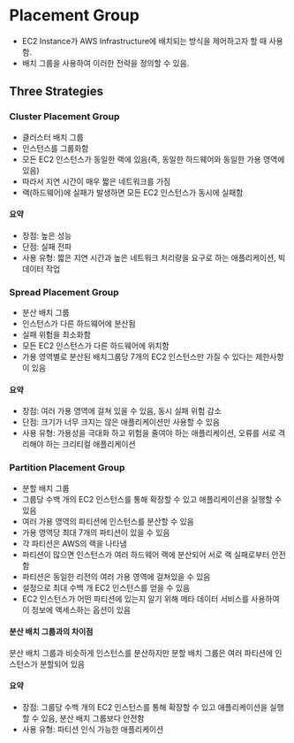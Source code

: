 # Placement Group
- EC2 Instance가 AWS Infrastructure에 배치되는 방식을 제어하고자 할 때 사용함.
- 배치 그룹을 사용하여 이러한 전략을 정의할 수 있음.

## Three Strategies
### Cluster Placement Group
- 클러스터 배치 그룹
- 인스턴스를 그룹화함
- 모든 EC2 인스턴스가 동일한 랙에 있음(즉, 동일한 하드웨어와 동일한 가용 영역에 있음)
- 따라서 지연 시간이 매우 짧은 네트워크를 가짐
- 랙(하드웨어)에 실패가 발생하면 모든 EC2 인스턴스가 동시에 실패함
#### 요약
- 장점: 높은 성능
- 단점: 실패 전파
- 사용 유형: 짧은 지연 시간과 높은 네트워크 처리량을 요구로 하는 애플리케이션, 빅데이터 작업

### Spread Placement Group
- 분산 배치 그룹
- 인스턴스가 다른 하드웨어에 분산됨
- 실패 위험을 최소화함
- 모든 EC2 인스턴스가 다른 하드웨어에 위치함
- 가용 영역별로 분산된 배치그룹당 7개의 EC2 인스턴스만 가질 수 있다는 제한사항이 있음
#### 요약
- 장점: 여러 가용 영역에 걸쳐 있을 수 있음, 동시 실패 위험 감소
- 단점: 크기가 너무 크지는 않은 애플리케이션만 사용할 수 있음
- 사용 유형: 가용성을 극대화 하고 위험을 줄여야 하는 애플리케이션, 오류를 서로 격리해야 하는 크리티컬 애플리케이션

### Partition Placement Group
- 분할 배치 그룹
- 그룹당 수백 개의 EC2 인스턴스를 통해 확장할 수 있고 애플리케이션을 실행할 수 있음
- 여러 가용 영역의 파티션에 인스턴스를 분산할 수 있음
- 가용 영역당 최대 7개의 파티션이 있을 수 있음
- 각 파티션은 AWS의 랙을 나타냄
- 파티션이 많으면 인스턴스가 여러 하드웨어 랙에 분산되어 서로 랙 실패로부터 안전함
- 파티션은 동일한 리전의 여러 가용 영역에 걸쳐있을 수 있음
- 설정으로 최대 수백 개 EC2 인스턴스를 얻을 수 있음
- EC2 인스턴스가 어떤 파티션에 있는지 알기 위해 메타 데이터 서비스를 사용하여 이 정보에 액세스하는 옵션이 있음
#### 분산 배치 그룹과의 차이점
분산 배치 그룹과 비슷하게 인스턴스를 분산하지만 분할 배치 그룹은 여러 파티션에 인스턴스가 분할되어 있음
#### 요약
- 장점: 그룹당 수백 개의 EC2 인스턴스를 통해 확장할 수 있고 애플리케이션을 실행할 수 있음, 분산 배치 그룹보다 안전함
- 사용 유형: 파티션 인식 가능한 애플리케이션